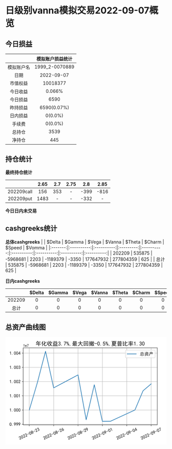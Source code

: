 # 日级别vanna模拟交易2022-09-07概览
## 今日损益
|            | 模拟账户损益统计   |
|:-----------:|:-------------------:|
| 模拟账户名 | 1999_2-0070889     |
| 日期       | 2022-09-07         |
| 市值权益   | 10018377           |
| 今日收益   | 0.066%             |
| 今日损益   | 6590               |
| 昨持损益   | 6590(0.07%)        |
| 日内损益   | 0(0.0%)            |
| 手续费     | 0(0.0%)            |
| 总持仓     | 3539               |
| 净持仓     | 445                |

## 持仓统计
**最终持仓统计**

|            |   2.65 | 2.7   | 2.75   |   2.8 | 2.85   |
|:-----------:|:-------:|:------:|:-------:|:------:|:-------:|
| 202209call |    156 | 353   | -      |  -399 | -816   |
| 202209put  |   1483 | -     | -      |  -332 | -      |

**今日日内未交易**

## cashgreeks统计

**总体cashgreeks**
|        | \$Delta   | \$Gamma   | \$Vega   | \$Vanna   | \$Theta   | \$Charm   | \$Speed   | \$Vomma   |
|:-------:|:----------:|:----------:|:---------:|:----------:|:----------:|:----------:|:----------:|:----------:|
| 202209 | 535875    | -5968681  | 2203     | -1189379  | -3350     | 177647932 | 277804359 | 625       |
| 总计   | 535875    | -5968681  | 2203     | -1189379  | -3350     | 177647932 | 277804359 | 625       |

**日内cashgreeks**

|        | \$Delta   | \$Gamma   | \$Vega   | \$Vanna   | \$Theta   | \$Charm   | \$Speed   | \$Vomma   |
|:-------:|:----------:|:----------:|:---------:|:----------:|:----------:|:----------:|:----------:|:----------:|
| 202209 | 0         | 0         | 0        | 0         | 0         | 0         | 0         | 0         |
| 总计   | 0         | 0         | 0        | 0         | 0         | 0         | 0         | 0         |

## 总资产曲线图

![](netvalue20220907.png)